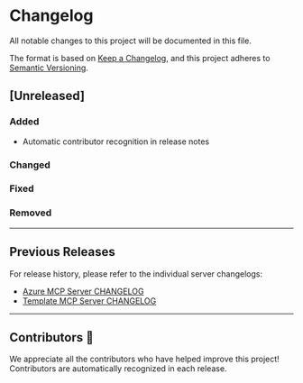 # Changelog

All notable changes to this project will be documented in this file.

The format is based on [Keep a Changelog](https://keepachangelog.com/en/1.0.0/),
and this project adheres to [Semantic Versioning](https://semver.org/spec/v2.0.0.html).

## [Unreleased]

### Added
- Automatic contributor recognition in release notes

### Changed

### Fixed

### Removed

---

## Previous Releases

For release history, please refer to the individual server changelogs:
- [Azure MCP Server CHANGELOG](./servers/Azure.Mcp.Server/CHANGELOG.md)
- [Template MCP Server CHANGELOG](./servers/Template.Mcp.Server/CHANGELOG.md)

---

## Contributors 👥

We appreciate all the contributors who have helped improve this project! Contributors are automatically recognized in each release.

<!-- Contributors will be automatically updated by GitHub Actions -->